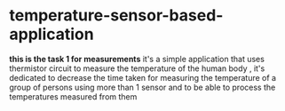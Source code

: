 # temperature-sensor-based-application

**this is the task 1 for measurements** it's a
simple application that uses thermistor circuit to measure the temperature of the human body , it's dedicated to decrease the time taken for measuring the temperature of a group of persons using more than 1 sensor and to be able to process the temperatures measured from them
